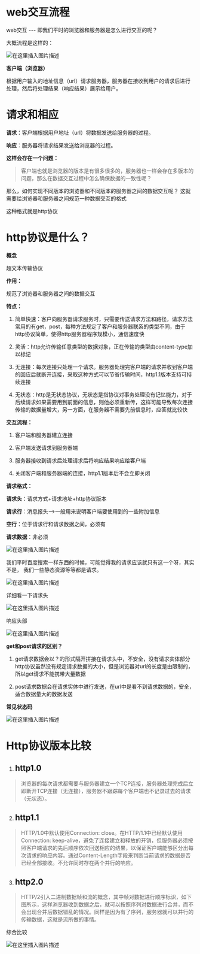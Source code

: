 # web交互流程
web交互 --- 即我们平时的浏览器和服务器是怎么进行交互的呢？

大概流程是这样的：

![在这里插入图片描述](https://img-blog.csdnimg.cn/20190312225102715.png?x-oss-process=image/watermark,type_ZmFuZ3poZW5naGVpdGk,shadow_10,text_aHR0cHM6Ly9ibG9nLmNzZG4ubmV0L3dlaXhpbl80MTkyMjI4OQ==,size_16,color_FFFFFF,t_70)

**客户端（浏览器）**

根据用户输入的地址信息（url）请求服务器，服务器在接收到用户的请求后进行处理，然后将处理结果（响应结果）展示给用户。

# 请求和相应

**请求**：客户端根据用户地址（url）将数据发送给服务器的过程。

**响应**：服务器将请求结果发送给浏览器的过程。

**这样会存在一个问题：**

>客户端也就是浏览器的版本是有很多很多的，服务器也一样会存在多版本的问题，那么在数据交互过程中怎么确保数据的一致性呢？

那么，如何实现不同版本的浏览器和不同版本的服务器之间的数据交互呢？
这就需要给浏览器和服务器之间规范一种数据交互的格式

这种格式就是http协议

# http协议是什么？

**概念**

超文本传输协议

**作用：**

规范了浏览器和服务器之间的数据交互

**特点：**

1. 简单快速：客户向服务器请求服务时，只需要传送请求方法和路径，请求方法常用的有get，post，每种方法规定了客户和服务器联系的类型不同，由于http协议简单，使得http服务器程序规模小，通信速度快

2. 灵活：http允许传输任意类型的数据对象，正在传输的类型由content-type加以标记

3. 无连接：每次连接只处理一个请求。服务器处理完客户端的请求并收到客户端的回应后就断开连接，采取这种方式可以节省传输时间，http1.1版本支持可持续连接

4. 无状态：http是无状态协议，无状态是指协议对事务处理没有记忆能力，对于后续请求如果需要用到前面的信息，则他必须重新传，这样可能导致每次连接传输的数据量增大，另一方面，在服务器不需要先前信息时，应答就比较快

**交互流程：**

1. 客户端和服务器建立连接

2. 客户端发送请求到服务器端

3. 服务器接收到请求后处理请求后将响应结果响应给客户端

4. 关闭客户端和服务器端的连接，http1.1版本后不会立即关闭

**请求格式：**

**请求头**：请求方式+请求地址+http协议版本

**请求行**：消息报头-->一般用来说明客户端要使用到的一些附加信息

**空行**：位于请求行和请求数据之间，必须有

**请求数据**：非必须

![在这里插入图片描述](https://img-blog.csdnimg.cn/20190312232126265.png?x-oss-process=image/watermark,type_ZmFuZ3poZW5naGVpdGk,shadow_10,text_aHR0cHM6Ly9ibG9nLmNzZG4ubmV0L3dlaXhpbl80MTkyMjI4OQ==,size_16,color_FFFFFF,t_70)

我们平时百度搜索一样东西的时候，可能觉得我的请求应该就只有这一个呀，其实不是，
我们一些静态资源等等都是请求。

![在这里插入图片描述](https://img-blog.csdnimg.cn/20190312232512250.png?x-oss-process=image/watermark,type_ZmFuZ3poZW5naGVpdGk,shadow_10,text_aHR0cHM6Ly9ibG9nLmNzZG4ubmV0L3dlaXhpbl80MTkyMjI4OQ==,size_16,color_FFFFFF,t_70)

详细看一下请求头

![在这里插入图片描述](https://img-blog.csdnimg.cn/20190312233109733.png?x-oss-process=image/watermark,type_ZmFuZ3poZW5naGVpdGk,shadow_10,text_aHR0cHM6Ly9ibG9nLmNzZG4ubmV0L3dlaXhpbl80MTkyMjI4OQ==,size_16,color_FFFFFF,t_70)

响应头部

![在这里插入图片描述](https://img-blog.csdnimg.cn/20190312234029188.png?x-oss-process=image/watermark,type_ZmFuZ3poZW5naGVpdGk,shadow_10,text_aHR0cHM6Ly9ibG9nLmNzZG4ubmV0L3dlaXhpbl80MTkyMjI4OQ==,size_16,color_FFFFFF,t_70)

**get和post请求的区别？**

 1. get请求数据会以？的形式隔开拼接在请求头中，不安全，没有请求实体部分
http协议虽然没有规定请求数据的大小，但是浏览器对url的长度是由限制的，所以get请求不能携带大量数据

2. post请求数据会在请求实体中进行发送，在url中是看不到请求数据的，安全，适合数据量大的数据发送

**常见状态码**

![在这里插入图片描述](https://img-blog.csdnimg.cn/20190312234134542.png?x-oss-process=image/watermark,type_ZmFuZ3poZW5naGVpdGk,shadow_10,text_aHR0cHM6Ly9ibG9nLmNzZG4ubmV0L3dlaXhpbl80MTkyMjI4OQ==,size_16,color_FFFFFF,t_70)

# Http协议版本比较

1. ## http1.0

>浏览器的每次请求都需要与服务器建立一个TCP连接，服务器处理完成后立即断开TCP连接（无连接），服务器不跟踪每个客户端也不记录过去的请求（无状态）。

2. ## http1.1

>HTTP/1.0中默认使用Connection: close。在HTTP/1.1中已经默认使用Connection: keep-alive，避免了连接建立和释放的开销，但服务器必须按照客户端请求的先后顺序依次回送相应的结果，以保证客户端能够区分出每次请求的响应内容。通过Content-Length字段来判断当前请求的数据是否已经全部接收。不允许同时存在两个并行的响应。

3. ## http2.0

>HTTP/2引入二进制数据帧和流的概念，其中帧对数据进行顺序标识，如下图所示，这样浏览器收到数据之后，就可以按照序列对数据进行合并，而不会出现合并后数据错乱的情况。同样是因为有了序列，服务器就可以并行的传输数据，这就是流所做的事情。

综合比较

![在这里插入图片描述](https://img-blog.csdnimg.cn/20190312235228716.png?x-oss-process=image/watermark,type_ZmFuZ3poZW5naGVpdGk,shadow_10,text_aHR0cHM6Ly9ibG9nLmNzZG4ubmV0L3dlaXhpbl80MTkyMjI4OQ==,size_16,color_FFFFFF,t_70)


